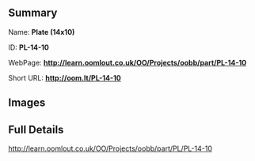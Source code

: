 

## Summary
 
Name: __Plate (14x10)__

ID: __PL-14-10__

WebPage: __http://learn.oomlout.co.uk/OO/Projects/oobb/part/PL-14-10__

Short URL: __http://oom.lt/PL-14-10__


## Images




## Full Details

 http://learn.oomlout.co.uk/OO/Projects/oobb/part/PL/PL-14-10

